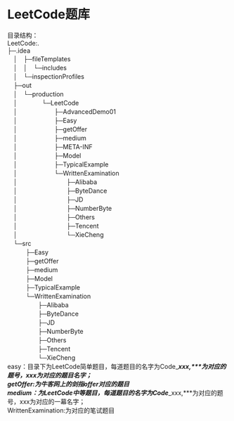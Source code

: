 # LeetCode题库 </br>
目录结构：</br>
LeetCode:. </br>
  ├─.idea </br>
　│　├─fileTemplates </br>
　│　│　└─includes </br>
　│　└─inspectionProfiles </br>
　├─out </br>
　│　└─production </br>
　│　　　　└─LeetCode </br>
　│　　　　　　├─AdvancedDemo01 </br>
　│　　　　　　├─Easy </br>
　│　　　　　　├─getOffer </br>
　│　　　　　　├─medium </br>
　│　　　　　　├─META-INF</br>
　│　　　　　　├─Model</br>
　│　　　　　　├─TypicalExample</br>
　│　　　　　　└─WrittenExamination</br>
　│　　　　　　　　├─Alibaba</br>
　│　　　　　　　　├─ByteDance</br>
　│　　　　　　　　├─JD</br>
　│　　　　　　　　├─NumberByte</br>
　│　　　　　　　　├─Others</br>
　│　　　　　　　　├─Tencent</br>
　│　　　　　　　　└─XieCheng</br>
　└─src</br>
　　　├─Easy</br>
　　　├─getOffer</br>
　　　├─medium</br>
　　　├─Model</br>
　　　├─TypicalExample</br>
　　　└─WrittenExamination</br>
　　　　　├─Alibaba</br>
　　　　　├─ByteDance</br>
　　　　　├─JD</br>
　　　　　├─NumberByte</br>
　　　　　├─Others</br>
　　　　　├─Tencent</br>
　　　　　└─XieCheng</br>
easy：目录下为LeetCode简单题目，每道题目的名字为Code_***_xxx,***为对应的题号，xxx为对应的题目名字；</br>
getOffer:为牛客网上的剑指offer对应的题目</br>
medium：为LeetCode中等题目，每道题目的名字为Code_***_xxx,***为对应的题号，xxx为对应的一幕名字；</br>
WrittenExamination:为对应的笔试题目</br>
